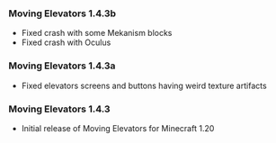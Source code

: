 ### Moving Elevators 1.4.3b
- Fixed crash with some Mekanism blocks
- Fixed crash with Oculus

### Moving Elevators 1.4.3a
- Fixed elevators screens and buttons having weird texture artifacts

### Moving Elevators 1.4.3
- Initial release of Moving Elevators for Minecraft 1.20
